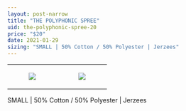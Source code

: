 ```yaml
---
layout: post-narrow
title: "THE POLYPHONIC SPREE"
uid: the-polyphonic-spree-20
price: "$20"
date: 2021-01-29
sizing: "SMALL | 50% Cotton / 50% Polyester | Jerzees"
---
```




<table style="width:100%;"><tr><td style="vertical-align:top;">
      <figure class="tmblr-full" data-orig-height="2048" data-orig-width="1365" data-orig-src="https://concertshirts.netlify.app/shirts/0541/0541-01.jpg"><img src="https://64.media.tumblr.com/859282905230372f7c6b7bec21d51f70/24a9772bd287175b-89/s540x810/b663e46a4d8d0d3af9789e26e27da83d459737d9.jpg" data-orig-height="2048" data-orig-width="1365" data-orig-src="https://concertshirts.netlify.app/shirts/0541/0541-01.jpg"/></figure></td>
    <td style="vertical-align:top;">
      <figure class="tmblr-full" data-orig-height="2048" data-orig-width="1365" data-orig-src="https://concertshirts.netlify.app/shirts/0541/0541-02.jpg"><img src="https://64.media.tumblr.com/939583fd73d7225ca7e26cf3196e98a9/24a9772bd287175b-b8/s540x810/79011068b2da4e3df29ddc9eb08dadd197377551.jpg" data-orig-height="2048" data-orig-width="1365" data-orig-src="https://concertshirts.netlify.app/shirts/0541/0541-02.jpg"/></figure></td>
  </tr></table><p>
  SMALL | 50% Cotton / 50% Polyester | Jerzees
</p>
